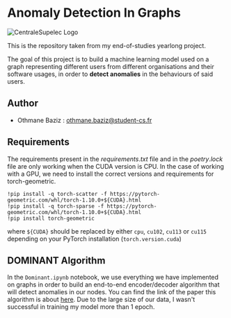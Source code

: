 # Anomaly Detection In Graphs

![CentraleSupelec Logo](https://www.centralesupelec.fr/sites/all/themes/cs_theme/medias/common/images/intro/logo_nouveau.jpg)

This is the repository taken from my end-of-studies yearlong project.

The goal of this project is to build a machine learning model used on a graph representing different users from different organisations and their software usages, in order to **detect anomalies** in the behaviours of said users.

## Author

* Othmane Baziz : othmane.baziz@student-cs.fr

## Requirements

The requirements present in the $requirements.txt$ file and in the $poetry.lock$ file are only working when the CUDA version is CPU. In the case of working with a GPU, we need to install the correct versions and requirements for torch-geometric.

```
!pip install -q torch-scatter -f https://pytorch-geometric.com/whl/torch-1.10.0+${CUDA}.html
!pip install -q torch-sparse -f https://pytorch-geometric.com/whl/torch-1.10.0+${CUDA}.html
!pip install torch-geometric
```
where `${CUDA}` should be replaced by either `cpu`, `cu102`, `cu113` or `cu115` depending on your PyTorch installation (`torch.version.cuda`)

## DOMINANT Algorithm

In the `Dominant.ipynb` notebook, we use everything we have implemented on graphs in order to build an end-to-end encoder/decoder algorithm that will detect anomalies in our nodes. You can find the link of the paper this algorithm is about [here](https://www.public.asu.edu/~kding9/pdf/SDM2019_Deep.pdf).
Due to the large size of our data, I wasn't successful in training my model more than 1 epoch.



